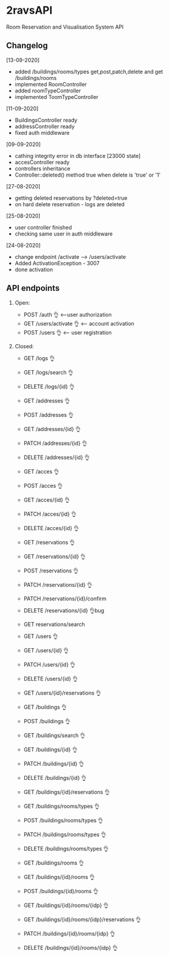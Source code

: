 # 2ravsAPI

Room Reservation and Visualisation System API

## Changelog

[13-09-2020]

-   added /buildings/rooms/types get,post,patch,delete and get /buildings/rooms
-   implemented RoomController
-   added roomTypeController
-   implemented ToomTypeController

[11-09-2020]

-   BuildingsController ready
-   addressController ready
-   fixed auth middleware

[09-09-2020]

-   cathing integrity error in db interface [23000 state]
-   accesController ready
-   controllers inheritance
-   Controller::deleted() method true when delete is 'true' or '1'

[27-08-2020]

-   getting deleted reservations by ?deleted=true
-   on hard delete reservation - logs are deleted

[25-08-2020]

-   user controller finished
-   checking same user in auth middleware

[24-08-2020]

-   change endpoint /activate --> /users/activate
-   Added ActivationException - 3007
-   done activation

## API endpoints

1. Open:

    - POST /auth 👌 <--user authorization
    - GET /users/activate 👌 <-- account activation
    - POST /users 👌 <-- user registration

2. Closed:

    - GET /logs 👌
    - GET /logs/search 👌
    - DELETE /logs/{id} 👌

    - GET /addresses 👌
    - POST /addresses 👌

    - GET /addresses/{id} 👌
    - PATCH /addresses/{id} 👌
    - DELETE /addresses/{id} 👌

    - GET /acces 👌
    - POST /acces 👌

    - GET /acces/{id} 👌
    - PATCH /acces/{id} 👌
    - DELETE /acces/{id} 👌

    - GET /reservations 👌
    - GET /reservations/{id} 👌
    - POST /reservations 👌
    - PATCH /reservations/{id} 👌
    - PATCH /reservations/{id}/confirm
    - DELETE /reservations/{id} 👌bug

    - GET reservations/search

    - GET /users 👌
    - GET /users/{id} 👌
    - PATCH /users/{id} 👌
    - DELETE /users/{id} 👌
    - GET /users/{id}/reservations 👌

    - GET /buildings 👌
    - POST /buildings 👌
    - GET /buildings/search 👌

    - GET /buildings/{id} 👌
    - PATCH /buildings/{id} 👌
    - DELETE /buildings/{id} 👌
    - GET /buildings/{id}/reservations 👌

    - GET /buildings/rooms/types 👌
    - POST /buildings/rooms/types 👌
    - PATCH /buildings/rooms/types 👌
    - DELETE /buildings/rooms/types 👌

    - GET /buildings/rooms 👌

    - GET /buildings/{id}/rooms 👌
    - POST /buildings/{id}/rooms 👌

    - GET /buildings/{id}/rooms/{idp} 👌
    - GET /buildings/{id}/rooms/{idp}/reservations 👌
    - PATCH /buildings/{id}/rooms/{idp} 👌
    - DELETE /buildings/{id}/rooms/{idp} 👌
